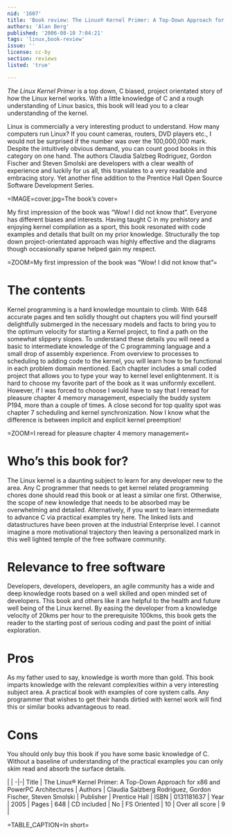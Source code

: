 ```yaml
---
nid: '1607'
title: 'Book review: The Linux® Kernel Primer: A Top-Down Approach for x86 and PowerPC Architectures'
authors: 'Alan Berg'
published: '2006-08-10 7:04:21'
tags: 'linux,book-review'
issue: ''
license: cc-by
section: reviews
listed: 'true'

---
```

_The Linux Kernel Primer_ is a top down, C biased, project orientated story of how the Linux kernel works. With a little knowledge of C and a rough understanding of Linux basics, this book will lead you to a clear understanding of the kernel.

Linux is commercially a very interesting product to understand. How many computers run Linux? If you count cameras, routers, DVD players etc., I would not be surprised if the number was over the 100,000,000 mark. Despite the intuitively obvious demand, you can count good books in this category on one hand. The authors Claudia Salzbeg Rodriguez, Gordon Fischer and Steven Smolski are developers with a clear wealth of experience and luckily for us all, this translates to a very readable and embracing story. Yet another fine addition to the Prentice Hall Open Source Software Development Series.


=IMAGE=cover.jpg=The book’s cover=

My first impression of the book was “Wow! I did not know that”. Everyone has different biases and interests. Having taught C in my prehistory and enjoying kernel compilation as a sport, this book resonated with code examples and details that built on my prior knowledge. Structurally the top down project-orientated approach was highly effective and the diagrams though occasionally sparse helped gain my respect.


=ZOOM=My first impression of the book was “Wow! I did not know that”=


# The contents

Kernel programming is a hard knowledge mountain to climb. With 648 accurate pages and ten solidly thought out chapters you will find yourself delightfully submerged in the necessary models and facts to bring you to the optimum velocity for starting a Kernel project, to find a path on the somewhat slippery slopes. To understand these details you will need a basic to intermediate knowledge of the C programming language and a small drop of assembly experience. From overview to processes to scheduling to adding code to the kernel, you will learn how to be functional in each problem domain mentioned. Each chapter includes a small coded project that allows you to type your way to kernel level enlightenment. It is hard to choose my favorite part of the book as it was uniformly excellent. However, if I was forced to choose I would have to say that I reread for pleasure chapter 4 memory management, especially the buddy system P194, more than a couple of times. A close second for top quality spot was chapter 7 scheduling and kernel synchronization. Now I know what the difference is between implicit and explicit kernel preemption!


=ZOOM=I reread for pleasure chapter 4 memory management=


# Who’s this book for?

The Linux kernel is a daunting subject to learn for any developer new to the area. Any C programmer that needs to get kernel related programming chores done should read this book or at least a similar one first. Otherwise, the scope of new knowledge that needs to be absorbed may be overwhelming and detailed. Alternatively, if you want to learn intermediate to advance C via practical examples try here. The linked lists and datastructures have been proven at the industrial Enterprise level. I cannot imagine a more motivational trajectory then leaving a personalized mark in this well lighted temple of the free software community.


# Relevance to free software

Developers, developers, developers, an agile community has a wide and deep knowledge roots based on a well skilled and open minded set of developers. This book and others like it are helpful to the health and future well being of the Linux kernel. By easing the developer from a knowledge velocity of 20kms per hour to the prerequisite 100kms, this book gets the reader to the starting post of serious coding and past the point of initial exploration.


# Pros

As my father used to say, knowledge is worth more than gold. This book imparts knowledge with the relevant complexities within a very interesting subject area. A practical book with examples of core system calls. Any programmer that wishes to get their hands dirtied with kernel work will find this or similar books advantageous to read.


# Cons

You should only buy this book if you have some basic knowledge of C. Without a baseline of understanding of the practical examples you can only skim read and absorb the surface details.


 | |
-|-|
Title | The Linux® Kernel Primer: A Top-Down Approach for x86 and PowerPC Architectures | 
Authors | Claudia Salzberg Rodriguez, Gordon Fischer, Steven Smolski | 
Publisher | Prentice Hall | 
ISBN | 0131181637 | 
Year | 2005 | 
Pages | 648 | 
CD included | No | 
FS Oriented | 10 | 
Over all score | 9 | 

=TABLE_CAPTION=In short=

